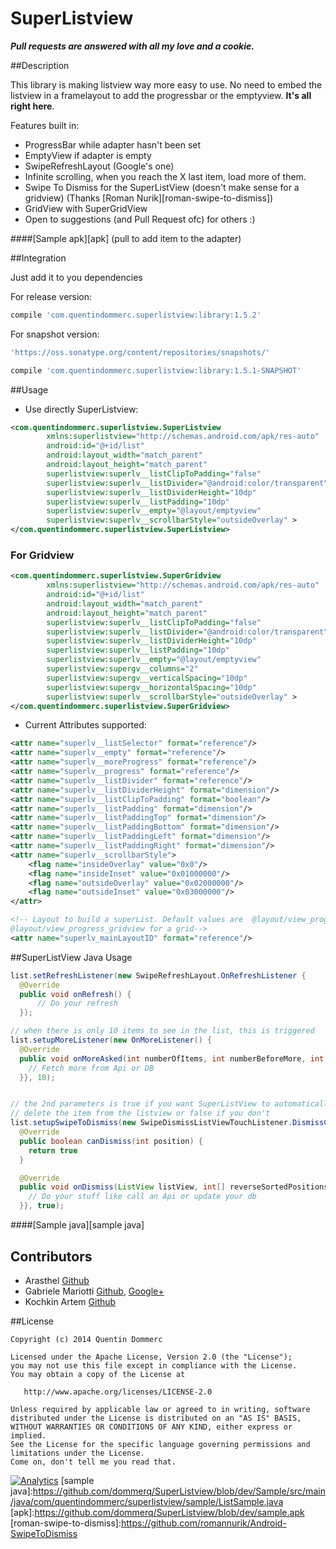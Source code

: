 SuperListview
==============

***Pull requests are answered with all my love and a cookie.***


##Description

This library is making listview way more easy to use. No need to embed the listview in a framelayout to add the progressbar or the emptyview. **It's all right here**.

Features built in:
- ProgressBar while adapter hasn't been set
- EmptyView if adapter is empty
- SwipeRefreshLayout (Google's one)
- Infinite scrolling, when you reach the X last item, load more of them.
- Swipe To Dismiss for the SuperListView (doesn't make sense for a gridview) (Thanks [Roman Nurik][roman-swipe-to-dismiss])
- GridView with SuperGridView
- Open to suggestions (and Pull Request ofc) for others :)

####[Sample apk][apk] (pull to add item to the adapter)


##Integration

Just add it to you dependencies

For release version:
```groovy
compile 'com.quentindommerc.superlistview:library:1.5.2'
```

For snapshot version:
```groovy
'https://oss.sonatype.org/content/repositories/snapshots/'
```
```groovy
compile 'com.quentindommerc.superlistview:library:1.5.1-SNAPSHOT'
```
##Usage

-	Use directly SuperListview:

```xml
<com.quentindommerc.superlistview.SuperListview
        xmlns:superlistview="http://schemas.android.com/apk/res-auto"
        android:id="@+id/list"
        android:layout_width="match_parent"
        android:layout_height="match_parent"
        superlistview:superlv__listClipToPadding="false"
        superlistview:superlv__listDivider="@android:color/transparent"
        superlistview:superlv__listDividerHeight="10dp"
        superlistview:superlv__listPadding="10dp"
        superlistview:superlv__empty="@layout/emptyview"
        superlistview:superlv__scrollbarStyle="outsideOverlay" >
</com.quentindommerc.superlistview.SuperListview>
```

### For Gridview
```xml
<com.quentindommerc.superlistview.SuperGridview
        xmlns:superlistview="http://schemas.android.com/apk/res-auto"
        android:id="@+id/list"
        android:layout_width="match_parent"
        android:layout_height="match_parent"
        superlistview:superlv__listClipToPadding="false"
        superlistview:superlv__listDivider="@android:color/transparent"
        superlistview:superlv__listDividerHeight="10dp"
        superlistview:superlv__listPadding="10dp"
        superlistview:superlv__empty="@layout/emptyview"
        superlistview:supergv__columns="2"
        superlistview:supergv__verticalSpacing="10dp"
        superlistview:supergv__horizontalSpacing="10dp"
        superlistview:superlv__scrollbarStyle="outsideOverlay" >
</com.quentindommerc.superlistview.SuperGridview>
```

-   Current Attributes supported:
```xml
<attr name="superlv__listSelector" format="reference"/>
<attr name="superlv__empty" format="reference"/>
<attr name="superlv__moreProgress" format="reference"/>
<attr name="superlv__progress" format="reference"/>
<attr name="superlv__listDivider" format="reference"/>
<attr name="superlv__listDividerHeight" format="dimension"/>
<attr name="superlv__listClipToPadding" format="boolean"/>
<attr name="superlv__listPadding" format="dimension"/>
<attr name="superlv__listPaddingTop" format="dimension"/>
<attr name="superlv__listPaddingBottom" format="dimension"/>
<attr name="superlv__listPaddingLeft" format="dimension"/>
<attr name="superlv__listPaddingRight" format="dimension"/>
<attr name="superlv__scrollbarStyle">
    <flag name="insideOverlay" value="0x0"/>
    <flag name="insideInset" value="0x01000000"/>
    <flag name="outsideOverlay" value="0x02000000"/>
    <flag name="outsideInset" value="0x03000000"/>
</attr>

<!-- Layout to build a superList. Default values are  @layout/view_progress_listview for a list and
@layout/view_progress_gridview for a grid-->
<attr name="superlv_mainLayoutID" format="reference"/>

```

##SuperListView Java Usage

```java
list.setRefreshListener(new SwipeRefreshLayout.OnRefreshListener {
  @Override
  public void onRefresh() {
      // Do your refresh
  });

// when there is only 10 items to see in the list, this is triggered
list.setupMoreListener(new OnMoreListener() {
  @Override
  public void onMoreAsked(int numberOfItems, int numberBeforeMore, int currentItemPos) {
    // Fetch more from Api or DB
  }}, 10);


// the 2nd parameters is true if you want SuperListView to automatically
// delete the item from the listview or false if you don't
list.setupSwipeToDismiss(new SwipeDismissListViewTouchListener.DismissCallbacks() {
  @Override
  public boolean canDismiss(int position) {
    return true
  }

  @Override
  public void onDismiss(ListView listView, int[] reverseSortedPositions) {
    // Do your stuff like call an Api or update your db
  }}, true);

```


####[Sample java][sample java]

## Contributors

* Arasthel [Github](https://github.com/Arasthel)
* Gabriele Mariotti [Github](https://github.com/gabrielemariotti), [Google+](https://plus.google.com/+GabrieleMariotti/posts)
* Kochkin Artem [Github](https://github.com/kolipass)


##License

    Copyright (c) 2014 Quentin Dommerc

    Licensed under the Apache License, Version 2.0 (the "License");
    you may not use this file except in compliance with the License.
    You may obtain a copy of the License at

       http://www.apache.org/licenses/LICENSE-2.0

    Unless required by applicable law or agreed to in writing, software
    distributed under the License is distributed on an "AS IS" BASIS,
    WITHOUT WARRANTIES OR CONDITIONS OF ANY KIND, either express or implied.
    See the License for the specific language governing permissions and
    limitations under the License.
    Come on, don't tell me you read that.

[![Analytics](https://ga-beacon.appspot.com/UA-40136896-2/SuperListview/readme)](https://github.com/igrigorik/ga-beacon)
[sample java]:https://github.com/dommerq/SuperListview/blob/dev/Sample/src/main/java/com/quentindommerc/superlistview/sample/ListSample.java
[apk]:https://github.com/dommerq/SuperListview/blob/dev/sample.apk
[roman-swipe-to-dismiss]:https://github.com/romannurik/Android-SwipeToDismiss
